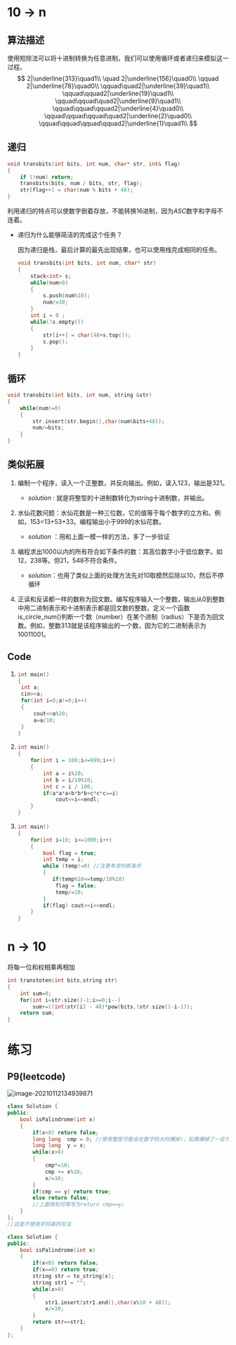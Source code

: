 # 10 $\to$ n

## 算法描述

使用短除法可以将十进制转换为任意进制，我们可以使用循环或者递归来模拟这一过程。
$$
2|\underline{313}\quad1\\
\quad 2|\underline{156}\quad0\\
\qquad 2|\underline{78}\quad0\\
\qquad\quad2|\underline{39}\quad1\\
\qquad\qquad2|\underline{19}\quad1\\
\qquad\qquad\quad2|\underline{9}\quad1\\
\qquad\qquad\qquad2|\underline{4}\quad0\\
\qquad\qquad\qquad\quad2|\underline{2}\quad0\\
\qquad\qquad\qquad\qquad2|\underline{1}\quad1\\
$$

## 递归

```c++
void transbits(int bits, int num, char* str, int& flag)
{
    if (!num) return;
    transbits(bits, num / bits, str, flag);
    str[flag++] = char(num % bits + 48);
}
```

利用递归的特点可以使数字倒着存放，不能转换16进制，因为$ASC$数字和字母不连着。

- 递归为什么能够简洁的完成这个任务？

  因为递归是栈，最后计算的最先出现结果，也可以使用栈完成相同的任务。

  ```c++
  void transbits(int bits, int num, char* str)
  {
      stack<int> s;
      while(num>0)
      {
          s.push(num%10);
          num/=10;
      }
      int i = 0 ;
      while(!s.empty())
      {
          str[i++] = char(48+s.top());
          s.pop();
      }
  }
  ```

## 循环

```c++
void transbits(int bits, int num, string &str)
{
    while(num!=0)
    {
    	str.insert(str.begin(),char(num%bits+48));
    	num/=bits;
	}
}
```

## 类似拓展

1. 编制一个程序，读入一个正整数，并反向输出。例如，读入123，输出是321。

   - $solution$ : 就是将整型的十进制数转化为string十进制数，并输出。

2. 水仙花数问题：水仙花数是一种三位数，它的值等于每个数字的立方和。例如，153=13+53+33。编程输出小于999的水仙花数。

   - $solution$ ：用和上面一模一样的方法，多了一步验证

3. 编程求出1000以内的所有符合如下条件的数：其高位数字小于低位数字。如12，238等。但21，548不符合条件。

   - $solution$：也用了类似上面的处理方法先对10取模然后除以10，然后不停循环
4. 正读和反读都一样的数称为回文数。编写程序输入一个整数，输出从0到整数中用二进制表示和十进制表示都是回文数的整数。定义一个函数is_circle_num()判断一个数（number）在某个进制（radius）下是否为回文数。例如，整数313就是该程序输出的一个数，因为它的二进制表示为10011001。
## Code

1. ```c++
   int main()
   {
    int a;
    cin>>a;
    for(int i=0;a!=0;i++)
    {
        cout<<a%10;
        a=a/10;
    }
   }
   ```

2. ```c++
   int main()
   {
       for(int i = 100;i<=999;i++)
       {
           int a = i%10;
           int b = i/10%10;
           int c = i / 100;
           if(a*a*a+b*b*b+c*c*c==i)
               cout<<i<<endl;
       }
   }
   ```

3. ```c++
   int main()
   {
       for(int i=10; i<=1000;i++)
       {
           bool flag = true;
           int temp = i;
           while (temp!=0) //注意考虑判断条件
           {
              if(temp%10<=temp/10%10)
               flag = false;
               temp/=10;
           }
           if(flag) cout<<i<<endl;
       }
   }
   ```


# n $\to$ 10

将每一位和权相乘再相加

```c++
int transtoten(int bits,string str)
{
	int sum=0;
	for(int i=str.size()-1;i>=0;i--)
		sum+=((int)str[i] - 48)*pow(bits,(str.size()-i-1));
	return sum;
}
```

# 练习

## P9(leetcode)

![image-20210112134939871](E:\C-NoteBook\算法\基本算法\picture\image-20210112134939871.png)

```c++
class Solution {
public:
    bool isPalindrome(int x) 
    {
        if(x<0) return false;
        long long  cmp = 0; //使用整型可能会在数字较大时爆掉!，如果爆掉了一定不是回文数
        long long  y = x;
        while(x>0)
        {
            cmp*=10;
            cmp += x%10;
            x/=10;
        }
        if(cmp == y) return true;
        else return false;
        //上面两句可简写为return cmp==y;
    }
};
//这是不使用字符串的写法
```

```c++
class Solution {
public:
    bool isPalindrome(int x) 
    {
        if(x<0) return false;
        if(x==0) return true;
        string str = to_string(x);
        string str1 = "";
        while(x>0)
        {
            str1.insert(str1.end(),char(x%10 + 48));
            x/=10;
        }
        return str==str1;
    }
};
```

